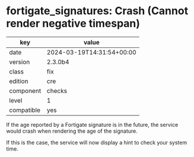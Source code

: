 [//]: # (werk v2)
# fortigate_signatures: Crash (Cannot render negative timespan)

key        | value
---------- | ---
date       | 2024-03-19T14:31:54+00:00
version    | 2.3.0b4
class      | fix
edition    | cre
component  | checks
level      | 1
compatible | yes

If the age reported by a Fortigate signature is in the future, the service
would crash when rendering the age of the signature.

If this is the case, the service will now display a hint to check your system time.
